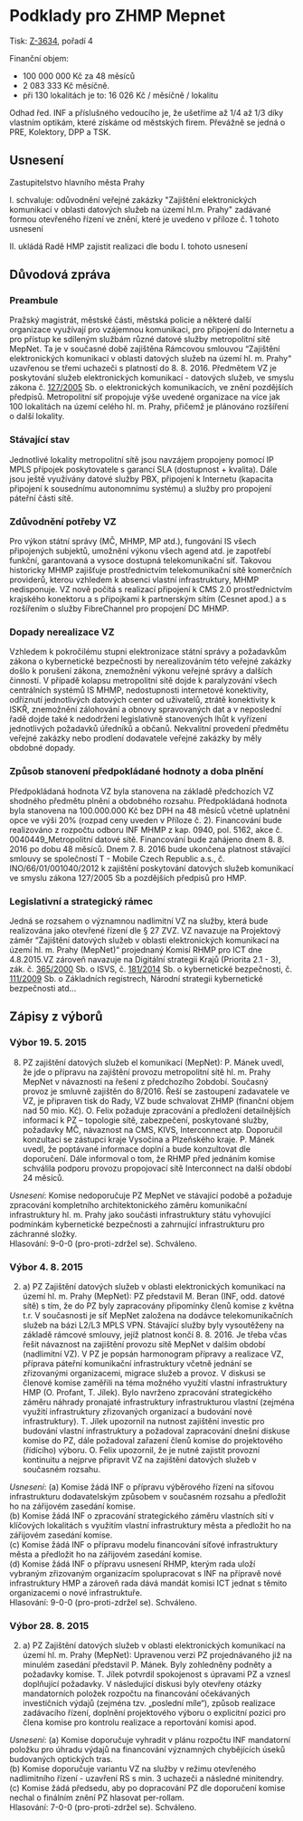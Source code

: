 Podklady pro ZHMP Mepnet
========================

Tisk: [Z-3634][], pořadí 4

Finanční objem: 

- 100 000 000 Kč za 48 měsíců
- 2 083 333 Kč měsíčně.
- při 130 lokalitách je to: 16 026 Kč / měsíčně / lokalitu

Odhad řed. INF a příslušného vedoucího je, že ušetříme až 1/4 až 1/3 díky vlastním optikám, které získáme od městských firem. Převážně se jedná o PRE, Kolektory, DPP a TSK.


Usnesení
--------

Zastupitelstvo hlavního města Prahy

I. schvaluje: odůvodnění veřejné zakázky "Zajištění elektronických komunikací v oblasti datových
služeb na území hl.m. Prahy" zadávané formou otevřeného řízení ve znění, které je uvedeno v příloze č. 1 tohoto usnesení

II. ukládá Radě HMP zajistit realizaci dle bodu I. tohoto usnesení


Důvodová zpráva
---------------

### Preambule

Pražský magistrát, městské části, městská policie a některé další organizace využívají pro vzájemnou
komunikaci, pro připojení do Internetu a pro přístup ke sdíleným službám různé datové služby
metropolitní sítě MepNet. Ta je v současné době zajištěna Rámcovou smlouvou “Zajištění
elektronických komunikací v oblasti datových služeb na území hl. m. Prahy“ uzavřenou se třemi
uchazeči s platností do 8. 8. 2016. Předmětem VZ je poskytování služeb elektronických komunikací -
datových služeb, ve smyslu zákona č. [127/2005][] Sb. o elektronických komunikacích, ve znění
pozdějších předpisů. Metropolitní síť propojuje výše uvedené organizace na více jak 100 lokalitách na
území celého hl. m. Prahy, přičemž je plánováno rozšíření o další lokality.

### Stávající stav

Jednotlivé lokality metropolitní sítě jsou navzájem propojeny pomocí IP MPLS přípojek poskytovatele
s garancí SLA (dostupnost + kvalita). Dále jsou ještě využívány datové služby PBX, připojení
k Internetu (kapacita připojení k sousednímu autonomnímu systému) a služby pro propojení páteřní
části sítě.

### Zdůvodnění potřeby VZ

Pro výkon státní správy (MČ, MHMP, MP atd.), fungování IS všech připojených subjektů, umožnění
výkonu všech agend atd. je zapotřebí funkční, garantovaná a vysoce dostupná telekomunikační síť.
Takovou historicky MHMP zajišťuje prostřednictvím telekomunikační sítě komerčních providerů,
kterou vzhledem k absenci vlastní infrastruktury, MHMP nedisponuje. VZ nově počítá s realizací
připojení k CMS 2.0 prostřednictvím krajského konektoru a s přípojkami k partnerským sítím (Cesnet
apod.) a s rozšířením o služby FibreChannel pro propojení DC MHMP.

### Dopady nerealizace VZ

Vzhledem k pokročilému stupni elektronizace státní správy a požadavkům zákona o kybernetické
bezpečnosti by nerealizováním této veřejné zakázky došlo k porušení zákona, znemožnění výkonu
veřejné správy a dalších činností. V případě kolapsu metropolitní sítě dojde k paralyzování všech
centrálních systémů IS MHMP, nedostupnosti internetové konektivity, odříznutí jednotlivých
datových center od uživatelů, ztrátě konektivity k ISKŘ, znemožnění zálohování a obnovy
spravovaných dat a v neposlední řadě dojde také k nedodržení legislativně stanovených lhůt k
vyřízení jednotlivých požadavků úředníků a občanů. Nekvalitní provedení předmětu veřejné zakázky
nebo prodlení dodavatele veřejné zakázky by měly obdobné dopady.

### Způsob stanovení předpokládané hodnoty a doba plnění

Předpokládaná hodnota VZ byla stanovena na základě předchozích VZ shodného předmětu plnění a
obdobného rozsahu. Předpokládaná hodnota byla stanovena na 100.000.000 Kč bez DPH na 48
měsíců včetně uplatnění opce ve výši 20% (rozpad ceny uveden v Příloze č. 2). Financování bude
realizováno z rozpočtu odboru INF MHMP z kap. 0940, pol. 5162, akce č. 0040449_Metropolitní
datové sítě. Financování bude zahájeno dnem 8. 8. 2016 po dobu 48 měsíců. Dnem 7. 8. 2016 bude
ukončena platnost stávající smlouvy se společností T - Mobile Czech Republic a.s., č.
INO/66/01/001040/2012 k zajištění poskytování datových služeb komunikací ve smyslu zákona
127/2005 Sb a pozdějších předpisů pro HMP.

### Legislativní a strategický rámec

Jedná se rozsahem o významnou nadlimitní VZ na služby, která bude realizována jako otevřené řízení dle § 27 ZVZ. VZ navazuje na Projektový záměr “Zajištění datových služeb v oblasti elektronických komunikací na území hl. m. Prahy (MepNet)“ projednaný Komisí RHMP pro ICT dne 4.8.2015.VZ zároveň navazuje na Digitální strategii Krajů (Priorita 2.1 - 3), zák. č. [365/2000][] Sb. o ISVS, č. [181/2014][] Sb. o kybernetické bezpečnosti, č. [111/2009][] Sb. o Základních registrech, Národní strategii kybernetické bezpečnosti atd...

Zápisy z výborů
---------------

### Výbor 19. 5. 2015

8) PZ zajištění datových služeb el komunikací (MepNet): P. Mánek uvedl, že jde o přípravu na
zajištění provozu metropolitní sítě hl. m. Prahy MepNet v návaznosti na řešení z předchozího
2období. Současný provoz je smluvně zajištěn do 8/2016. Řeší se zastoupení zadavatele ve VZ, je
připraven tisk do Rady, VZ bude schvalovat ZHMP (finanční objem nad 50 mio. Kč). O. Felix
požaduje zpracování a předložení detailnějších informací k PZ – topologie sítě, zabezpečení,
poskytované služby, požadavky MČ, návaznost na CMS, KIVS, Interconnect atp. Doporučil
konzultaci se zástupci kraje Vysočina a Plzeňského kraje. P. Mánek uvedl, že poptávané informace
doplní a bude konzultovat dle doporučení. Dále informoval o tom, že RHMP před jednáním
komise schválila podporu provozu propojovací sítě Interconnect na další období 24 měsíců.

*Usnesení*: Komise nedoporučuje PZ MepNet ve stávající podobě a požaduje zpracování
kompletního architektonického záměru komunikační infrastruktury hl. m. Prahy jako součásti
infrastruktury státu vyhovující podmínkám kybernetické bezpečnosti a zahrnující infrastrukturu
pro záchranné složky.  
Hlasování: 9-0-0 (pro-proti-zdržel se). Schváleno.


### Výbor 4. 8. 2015

2) a) PZ Zajištění datových služeb v oblasti elektronických komunikací na území hl. m. Prahy
(MepNet): PZ představil M. Beran (INF, odd. datové sítě) s tím, že do PZ byly zapracovány
připomínky členů komise z května t.r. V současnosti je síť MepNet založena na dodávce
telekomunikačních služeb na bázi L2/L3 MPLS VPN. Stávající služby byly vysoutěženy na
základě rámcové smlouvy, jejíž platnost končí 8. 8. 2016. Je třeba včas řešit návaznost na
zajištění provozu sítě MepNet v dalším období (nadlimitní VZ). V PZ je popsán harmonogram
přípravy a realizace VZ, příprava páteřní komunikační infrastruktury včetně jednání se
zřizovanými organizacemi, migrace služeb a provoz. V diskusi se členové komise zaměřili na
téma možného využití vlastní infrastruktury HMP (O. Profant, T. Jílek). Bylo navrženo
zpracování strategického záměru náhrady pronajaté infrastruktury infrastrukturou vlastní
(zejména využití infrastruktury zřizovaných organizací a budování nové infrastruktury). T. Jílek
upozornil na nutnost zajištění investic pro budování vlastní infrastruktury a požadoval
zapracování dnešní diskuse komise do PZ, dále požadoval zařazení členů komise do
projektového (řídícího) výboru. O. Felix upozornil, že je nutné zajistit provozní kontinuitu a
nejprve připravit VZ na zajištění datových služeb v současném rozsahu.

*Usnesení*:
(a) Komise žádá INF o přípravu výběrového řízení na síťovou infrastrukturu
dodavatelským způsobem v současném rozsahu a předložit ho na zářijovém zasedání
komise.  
(b) Komise žádá INF o zpracování strategického záměru vlastních sítí v klíčových
lokalitách s využitím vlastní infrastruktury města a předložit ho na zářijovém zasedání
komise.  
(c) Komise žádá INF o přípravu modelu financování síťové infrastruktury města a
předložit ho na zářijovém zasedání komise.  
(d) Komise žádá INF o přípravu usnesení RHMP, kterým rada uloží vybraným zřizovaným
organizacím spolupracovat s INF na přípravě nové infrastruktury HMP a zároveň rada
dává mandát komisi ICT jednat s těmito organizacemi o nové infrastruktuře.  
Hlasování: 9-0-0 (pro-proti-zdržel se). Schváleno.

### Výbor 28. 8. 2015

2) a) PZ Zajištění datových služeb v oblasti elektronických komunikací na území hl. m. Prahy
(MepNet): Upravenou verzi PZ projednávaného již na minulém zasedání představil P. Mánek.
Byly zohledněny podněty a požadavky komise. T. Jílek potvrdil spokojenost s úpravami PZ a
vznesl doplňující požadavky. V následující diskusi byly otevřeny otázky mandatorních položek
rozpočtu na financování očekávaných investičních výdajů (zejména tzv. „poslední míle“),
způsob realizace zadávacího řízení, doplnění projektového výboru o explicitní pozici pro člena
komise pro kontrolu realizace a reportování komisi apod.

*Usnesení*:
(a) Komise doporučuje vyhradit v plánu rozpočtu INF mandatorní položku pro úhradu
výdajů na financování významných chybějících úseků budovaných optických tras.  
(b) Komise doporučuje variantu VZ na služby v režimu otevřeného nadlimitního řízení -
uzavření RS s min. 3 uchazeči a následné minitendry.  
(c) Komise žádá předsedu, aby po dopracování PZ dle doporučení komise nechal o
finálním znění PZ hlasovat per-rollam.  
Hlasování: 7-0-0 (pro-proti-zdržel se). Schváleno.


[365/2000]: http://www.zakonyprolidi.cz/cs/2000-365
[127/2005]: http://www.zakonyprolidi.cz/cs/2005-127
[111/2009]: http://www.zakonyprolidi.cz/cs/2009-111
[181/2014]: http://www.zakonyprolidi.cz/cs/2014-181
[Z-3634]: http://zastupitelstvo.praha.eu/ina2010/tedusndetail.aspx?id=254471
